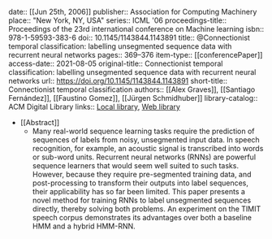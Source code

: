 date:: [[Jun 25th, 2006]]
publisher:: Association for Computing Machinery
place:: "New York, NY, USA"
series:: ICML '06
proceedings-title:: Proceedings of the 23rd international conference on Machine learning
isbn:: 978-1-59593-383-6
doi:: 10.1145/1143844.1143891
title:: @Connectionist temporal classification: labelling unsegmented sequence data with recurrent neural networks
pages:: 369–376
item-type:: [[conferencePaper]]
access-date:: 2021-08-05
original-title:: Connectionist temporal classification: labelling unsegmented sequence data with recurrent neural networks
url:: https://doi.org/10.1145/1143844.1143891
short-title:: Connectionist temporal classification
authors:: [[Alex Graves]], [[Santiago Fernández]], [[Faustino Gomez]], [[Jürgen Schmidhuber]]
library-catalog:: ACM Digital Library
links:: [Local library](zotero://select/groups/2386895/items/IN3HKYQZ), [Web library](https://www.zotero.org/groups/2386895/items/IN3HKYQZ)

- [[Abstract]]
	- Many real-world sequence learning tasks require the prediction of sequences of labels from noisy, unsegmented input data. In speech recognition, for example, an acoustic signal is transcribed into words or sub-word units. Recurrent neural networks (RNNs) are powerful sequence learners that would seem well suited to such tasks. However, because they require pre-segmented training data, and post-processing to transform their outputs into label sequences, their applicability has so far been limited. This paper presents a novel method for training RNNs to label unsegmented sequences directly, thereby solving both problems. An experiment on the TIMIT speech corpus demonstrates its advantages over both a baseline HMM and a hybrid HMM-RNN.